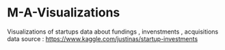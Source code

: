# M-A-Visualizations
Visualizations of startups data about fundings , invenstments , acquisitions 
data source : https://www.kaggle.com/justinas/startup-investments
